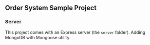 ## Order System Sample Project

### Server
This project comes with an Express server (the `server` folder).
Adding MongoDB with Mongoose utility.
